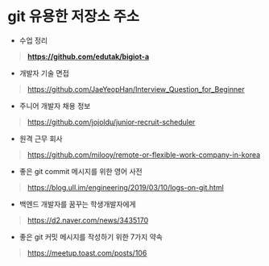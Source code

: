 # git 유용한 저장소 주소

* 수업 정리

>**https://github.com/edutak/bigiot-a**

* 개발자 기술 면접

> https://github.com/JaeYeopHan/Interview_Question_for_Beginner

* 주니어 개발자 채용 정보

> https://github.com/jojoldu/junior-recruit-scheduler

* 원격 근무 회사

> https://github.com/milooy/remote-or-flexible-work-company-in-korea

* 좋은 git commit 메시지를 위한 영어 사전

> https://blog.ull.im/engineering/2019/03/10/logs-on-git.html

* 백엔드 개발자를 꿈꾸는 학생개발자에게

> https://d2.naver.com/news/3435170

* 좋은 git 커밋 메시지를 작성하기 위한 7가지 약속

> https://meetup.toast.com/posts/106

